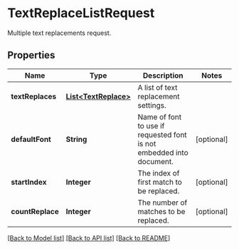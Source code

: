 ﻿
# TextReplaceListRequest
Multiple text replacements request.

## Properties
Name | Type | Description | Notes
------------ | ------------- | ------------- | -------------
**textReplaces** | [**List&lt;TextReplace&gt;**](TextReplace.md) | A list of text replacement settings. | 
**defaultFont** | **String** | Name of font to use if requested font is not embedded into document. | [optional]
**startIndex** | **Integer** | The index of first match to be replaced. | [optional]
**countReplace** | **Integer** | The number of matches to be replaced. | [optional]


[[Back to Model list]](../../README.md#documentation-for-models) [[Back to API list]](../../README.md#documentation-for-api-endpoints) [[Back to README]](../../README.md)


